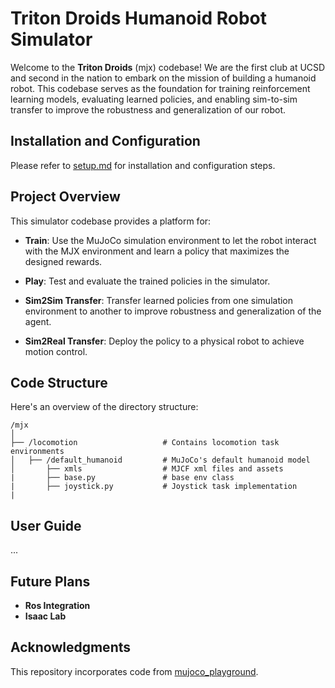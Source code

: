 # Triton Droids Humanoid Robot Simulator
Welcome to the **Triton Droids** (mjx) codebase! We are the first club at UCSD and second in the nation to embark on the mission of building a humanoid robot. This codebase serves as the foundation for training reinforcement learning models, evaluating learned policies, and enabling sim-to-sim transfer to improve the robustness and generalization of our robot. 

## Installation and Configuration
Please refer to [setup.md](doc\setup.md) for installation and configuration steps.

## Project Overview
This simulator codebase provides a platform for:
- **Train**: Use the MuJoCo simulation environment to let the robot interact with the MJX environment and learn a policy that maximizes the designed rewards. 

- **Play**: Test and evaluate the trained policies in the simulator.

- **Sim2Sim Transfer**: Transfer learned policies from one simulation environment to another to improve robustness and generalization of the agent.
- **Sim2Real Transfer**: Deploy the policy to a physical robot to achieve motion control. 


## Code Structure
Here's an overview of the directory structure:

```
/mjx
│
├── /locomotion                   # Contains locomotion task environments
│   ├── /default_humanoid         # MuJoCo's default humanoid model
│       ├── xmls                  # MJCF xml files and assets 
|       ├── base.py               # base env class
|       ├── joystick.py           # Joystick task implementation
|
```

## User Guide
...



## Future Plans
- **Ros Integration**
- **Isaac Lab**

## Acknowledgments
This repository incorporates code from [mujoco_playground](https://github.com/google-deepmind/mujoco_playground).


